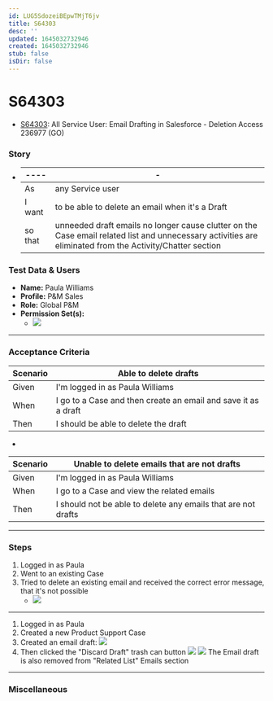 ```yaml
---
id: LUG5SdozeiBEpwTMjT6jv
title: S64303
desc: ''
updated: 1645032732946
created: 1645032732946
stub: false
isDir: false
---
```

# S64303

- [S64303](https://rally1.rallydev.com/#/?detail=/userstory/607679909791&fdp=true): All Service User: Email Drafting in Salesforce - Deletion Access 236977 (GO)

### Story

- | ----    | -                                                                                                                                                        |
  | ------- | -------------------------------------------------------------------------------------------------------------------------------------------------------- |
  | As      | any Service user                                                                                                                                         |
  | I want  | to be able to delete an email when it's a Draft                                                                                                          |
  | so that | unneeded draft emails no longer cause clutter on the Case email related list and unnecessary activities are eliminated from the Activity/Chatter section |

### Test Data & Users

- **Name:** Paula Williams
- **Profile:** P&M Sales
- **Role:** Global P&M
- **Permission Set(s):**  
  - ![](/assets/images/2022-02-03-15-35-15.png)

* * *

### Acceptance Criteria

| Scenario | Able to delete drafts                                          |
| -------- | -------------------------------------------------------------- |
| Given    | I'm logged in as Paula Williams                                |
| When     | I go to a Case and then create an email and save it as a draft |
| Then     | I should be able to delete the draft                           |

-

| Scenario | Unable to delete emails that are not drafts                   |
| -------- | ------------------------------------------------------------- |
| Given    | I'm logged in as Paula Williams                               |
| When     | I go to a Case and view the related emails                    |
| Then     | I should not be able to delete any emails that are not drafts |

* * *

### Steps

1. Logged in as Paula
2. Went to an existing Case
3. Tried to delete an existing email and received the correct error message, that it's not possible
   - ![](/assets/images/2022-02-03-15-40-27.png)

* * *

1. Logged in as Paula
2. Created a new Product Support Case
3. Created an email draft:
   ![](/assets/images/2022-02-03-16-10-20.png)
4. Then clicked the "Discard Draft" trash can button
   ![](/assets/images/2022-02-03-16-11-19.png)
   ![](/assets/images/2022-02-03-16-11-44.png)
   The Email draft is also removed from "Related List" Emails section

* * *

### Miscellaneous
